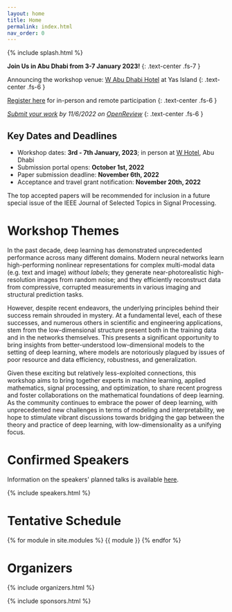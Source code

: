 ```yaml
---
layout: home
title: Home
permalink: index.html
nav_order: 0
---
```


{% include splash.html %}

**Join Us in Abu Dhabi from 3-7 January 2023!**
{: .text-center .fs-7 }


Announcing the workshop venue: [W Abu Dhabi
Hotel]({{site.base}}/travel#workshop-venue) at Yas Island
{: .text-center .fs-6 }

[Register
here](https://docs.google.com/forms/d/e/1FAIpQLScMqcyVsrldFpZPwjajr2hcYz9aKx5V3riFNAEUQ7vswlrw7g/viewform)
for in-person and remote participation
{: .text-center .fs-6 }

*[Submit your work]({{site.base}}/submission) by
11/6/2022 on [OpenReview](https://openreview.net/group?id=mbzuai.ac.ae/SLowDNN/2023/Workshop)*
{: .text-center .fs-6 }

<!---

See [the call for papers]({{site.base}}/submission) for guidelines and
more details about submitting
{: .text-center .fs-5 }

[Travel grants]({{site.base}}/travel) are available for authors of accepted
papers
{: .text-center .fs-5 }
-->




## Key Dates and Deadlines

- Workshop dates: **3rd - 7th January, 2023**; in person at [W
  Hotel](https://www.marriott.com/en-us/hotels/auhwh-w-abu-dhabi-yas-island/overview/), Abu Dhabi
- Submission portal opens: **October 1st, 2022**
- Paper submission deadline: **November 6th, 2022**
- Acceptance and travel grant notification: **November 20th, 2022**

The top accepted papers will
be recommended for inclusion in a future special issue of the IEEE Journal of
Selected Topics in Signal Processing.


# Workshop Themes

In the past decade, deep learning has demonstrated unprecedented performance
across many different domains. Modern neural networks learn high-performing
nonlinear representations for complex multi-modal data (e.g. text and image)
*without labels*; they generate near-photorealistic high-resolution images from
random noise; and they efficiently reconstruct data from compressive, corrupted
measurements in various imaging and structural prediction tasks.

However, despite recent endeavors, the underlying principles behind their
success remain shrouded in mystery. At a fundamental level, each of these
successes, and numerous others in scientific and engineering applications, stem
from the low-dimensional structure present both in the training data and in the
networks themselves. This presents a significant opportunity to bring insights
from better-understood low-dimensional models to the setting of deep learning,
where models are notoriously plagued by issues of poor resource and data
efficiency, robustness, and generalization.

Given these exciting but relatively less-exploited connections, this workshop
aims to bring together experts in machine learning, applied mathematics, signal
processing, and optimization, to share recent progress and foster
collaborations on the mathematical foundations of deep learning. As the
community continues to embrace the power of deep learning, with unprecedented
new challenges in terms of modeling and interpretability, we hope to stimulate
vibrant discussions towards bridging the gap between the theory and practice of
deep learning, with low-dimensionality as a unifying focus.

# Confirmed Speakers

Information on the speakers' planned talks is available [here]({{site.baseurl}}/speakers/#talk-details).

{% include speakers.html %}

# Tentative Schedule

{% for module in site.modules %}
{{ module }}
{% endfor %}


# Organizers

{% include organizers.html %}

{% include sponsors.html %}


